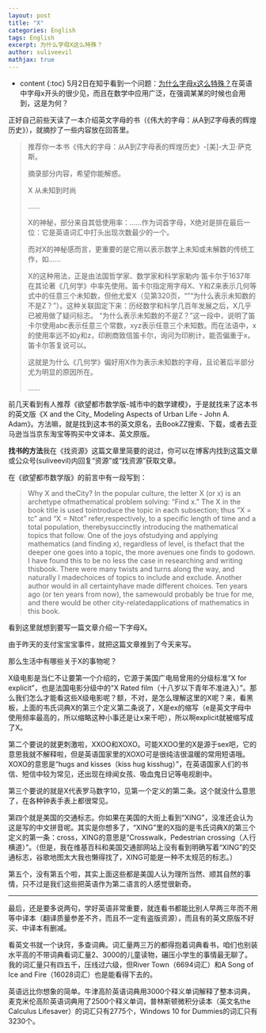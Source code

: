 ```yaml
---
layout: post
title: "X"
categories: English
tags: English
excerpt: 为什么字母X这么特殊？
author: suliveevil
mathjax: true
---
```


* content
{:toc}
5月2日在知乎看到一个问题：[为什么字母x这么特殊？](https://www.zhihu.com/question/43373592)在英语中字母x开头的很少见，而且在数学中应用广泛，在强调某某的时候也会用到，这是为何？ 

正好自己前些天读了一本介绍英文字母的书（《伟大的字母：从A到Z字母表的辉煌历史》），就摘抄了一些内容放在回答里。



>   推荐你一本书《伟大的字母：从A到Z字母表的辉煌历史》-[美]-大卫·萨克斯。
>
>   摘录部分内容，希望你能解惑。
>
>    
>   X 从未知到时尚
>
>    ……
>
>   X的神秘，部分来自其低使用率：……作为词首字母，X绝对是排在最后一位：它是英语词汇中打头出现次数最少的一个。
>
>   而对X的神秘感而言，更重要的是它用以表示数学上未知或未解数的传统工作，如……
>
>   X的这种用法，正是由法国哲学家、数学家和科学家勒内·笛卡尔于1637年在其论著《几何学》中率先使用。笛卡尔指定用字母X、Y和Z来表示几何等式中的任意三个未知数，但他尤爱X（见第320页，“”“为什么表示未知数的不是Z？”）。这种关联固定下来：历经数学和科学几百年发展之后，X几乎已被用做了疑问标志。
>   “为什么表示未知数的不是Z？”这一段中，说明了笛卡尔使用abc表示任意三个常数，xyz表示任意三个未知数。而在法语中，x的使用率远不如y和z，印刷商致信笛卡尔，询问为印刷计，能否偏重于x，笛卡尔答复说可以。 
>
>   这就是为什么《几何学》偏好用X作为表示未知数的字母，且论著后半部分尤为明显的原因所在。
>
>   ……

前几天看到有人推荐《欲望都市数学版-城市中的数学建模》，于是就找来了这本书的英文版《X and the City_ Modeling Aspects of Urban Life - John A. Adam》。方法嘛，就是找到这本书的英文原名，去BookZZ搜索、下载，或者去亚马逊当当京东淘宝等购买中文译本、英文原版。

**找书的方法**我在《找资源》这篇文章里简要的说过，你可以在博客内找到这篇文章或公众号(suliveevil)内回复“资源”或“找资源”获取文章。

在《欲望都市数学版》的前言中有一段写到：

>   Why X and theCity? In the popular culture, the letter X (or x) is an archetype ofmathematical problem solving: “Find x.” The X in the book title is used tointroduce the topic in each subsection; thus “X = tc” and “X = Ntot” refer,respectively, to a specific length of time and a total population, therebysuccinctly introducing the mathematical topics that follow. One of the joys ofstudying and applying mathematics (and finding x), regardless of level, is thefact that the deeper one goes into a topic, the more avenues one finds to godown. I have found this to be no less the case in researching and writing thisbook. There were many twists and turns along the way, and naturally I madechoices of topics to include and exclude. Another author would in all certaintyhave made different choices. Ten years ago (or ten years from now), the samewould probably be true for me, and there would be other city-relatedapplications of mathematics in this book.

看到这里就想到要写一篇文章介绍一下字母X。

由于昨天的支付宝宝宝事件，就把这篇文章推到了今天来写。

那么生活中有哪些关于X的事物呢？

X级电影是当仁不让要第一个介绍的，它源于美国广电局曾用的分级标准“X for explicit”，也是法国电影分级中的“X Rated film（十八岁以下青年不准进入）”。那么我们怎么才能看这些X级电影呢？额，不对，是怎么理解这里的X呢？来，看黑板，上面的韦氏词典X的第三个定义第二条说了，X是ex的缩写（e是英文字母中使用频率最高的，所以缩略这种小事还是让x来干吧），所以啊explicit就被缩写成了X。

第二个要说的就更刺激啦，XXOO和XOXO。可能XXOO里的X是源于sex吧，它的意思我就不解释啦，但是英语国家里的XOXO可是很纯洁很温暖的常用短语哦。XOXO的意思是“hugs and kisses（kiss hug kisshug）”，在英语国家人们的书信、短信中较为常见，还出现在绯闻女孩、吸血鬼日记等电视剧中。

第三个要说的就是X代表罗马数字10，见第一个定义的第二条。这个就没什么意思了，在各种钟表手表上都很常见。

第四个就是美国的交通标志。你如果在美国的大街上看到“XING”，没准还会认为这是写的中文拼音呢。其实是你想多了，“XING”里的X指的是韦氏词典X的第三个定义的第一条：cross，XING的意思是“Crosswalk，Pedestrian crossing（人行横道）”。（但是，我在维基百科和美国交通部网站上没有看到明确写着“XING”的交通标志，谷歌地图太大我也懒得找了，XING可能是一种不太规范的标志。）

第五个，没有第五个啦，其实上面这些都是美国人认为理所当然、顺其自然的事情，只不过是我们这些把英语作为第二语言的人感觉很新奇。

------

最后，还是要多说两句，学好英语非常重要，就连看书都能比别人早两三年而不用等中译本（翻译质量参差不齐，而且不一定有盗版资源），而且有的英文原版不好买、中译本有删减。

看英文书就一个诀窍，多查词典。词汇量两三万的都得抱着词典看书，咱们也别装水平高的不带词典看词汇量2、3000的儿童读物，碾压小学生的事情最无聊了。我的词汇量只有四五千，压线过六级，但River Town（6694词汇）和A Song of Ice and Fire（16028词汇）也是能看得下去的。

英语远比你想象的简单。牛津高阶英语词典用3000个释义单词解释了整本词典，麦克米伦高阶英语词典用了2500个释义单词，普林斯顿微积分读本（英文名the Calculus Lifesaver）的词汇只有2775个，Windows 10 for Dummies的词汇只有3230个。